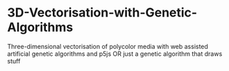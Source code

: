 # 3D-Vectorisation-with-Genetic-Algorithms
Three-dimensional vectorisation of polycolor media with web assisted artificial genetic algorithms and p5js OR just a genetic algorithm that draws stuff
